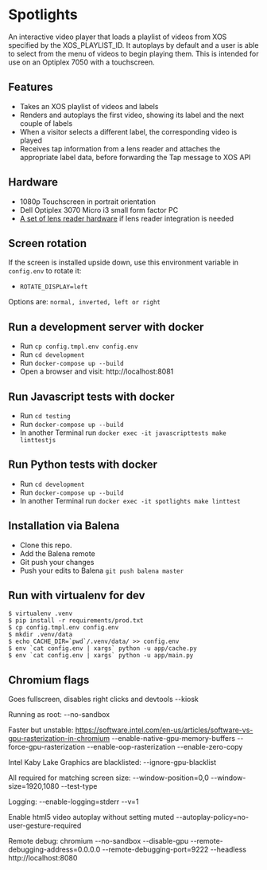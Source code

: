 Spotlights
==========

An interactive video player that loads a playlist of videos from XOS specified by the XOS_PLAYLIST_ID.
It autoplays by default and a user is able to select from the menu of videos to begin playing them.
This is intended for use on an Optiplex 7050 with a touchscreen.

## Features

* Takes an XOS playlist of videos and labels
* Renders and autoplays the first video, showing its label and the next couple of labels
* When a visitor selects a different label, the corresponding video is played
* Receives tap information from a lens reader and attaches the appropriate label data, before forwarding the Tap message to XOS API

## Hardware

* 1080p Touchscreen in portrait orientation
* Dell Optiplex 3070 Micro i3 small form factor PC
* [A set of lens reader hardware](https://github.com/ACMILabs/lens-reader) if lens reader integration is needed

## Screen rotation

If the screen is installed upside down, use this environment variable in `config.env` to rotate it:

* `ROTATE_DISPLAY=left`

Options are: `normal, inverted, left or right`

## Run a development server with docker

* Run `cp config.tmpl.env config.env`
* Run `cd development`
* Run `docker-compose up --build`
* Open a browser and visit: http://localhost:8081

## Run Javascript tests with docker

* Run `cd testing`
* Run `docker-compose up --build`
* In another Terminal run `docker exec -it javascripttests make linttestjs`

## Run Python tests with docker

* Run `cd development`
* Run `docker-compose up --build`
* In another Terminal run `docker exec -it spotlights make linttest`

## Installation via Balena

* Clone this repo.
* Add the Balena remote
* Git push your changes
* Push your edits to Balena `git push balena master`

## Run with virtualenv for dev

```
$ virtualenv .venv
$ pip install -r requirements/prod.txt
$ cp config.tmpl.env config.env
$ mkdir .venv/data
$ echo CACHE_DIR=`pwd`/.venv/data/ >> config.env
$ env `cat config.env | xargs` python -u app/cache.py
$ env `cat config.env | xargs` python -u app/main.py
```

## Chromium flags

Goes fullscreen, disables right clicks and devtools
 --kiosk

Running as root:
 --no-sandbox

Faster but unstable: https://software.intel.com/en-us/articles/software-vs-gpu-rasterization-in-chromium 
--enable-native-gpu-memory-buffers --force-gpu-rasterization --enable-oop-rasterization --enable-zero-copy

Intel Kaby Lake Graphics are blacklisted:
--ignore-gpu-blacklist

All required for matching screen size:
--window-position=0,0 --window-size=1920,1080 --test-type

Logging:
--enable-logging=stderr --v=1

Enable html5 video autoplay without setting muted
--autoplay-policy=no-user-gesture-required

Remote debug:
chromium --no-sandbox --disable-gpu --remote-debugging-address=0.0.0.0 --remote-debugging-port=9222 --headless http://localhost:8080
